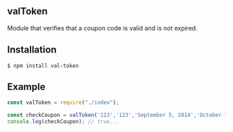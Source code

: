 ## valToken 

Module that verifies that a coupon code is valid and is not expired.

## Installation

    $ npm install val-token

## Example

```js
const valToken = require("./index");

const checkCoupon = valToken('123','123','September 5, 2014','October 1, 2014');
console.log(checkCoupon); // true...
```